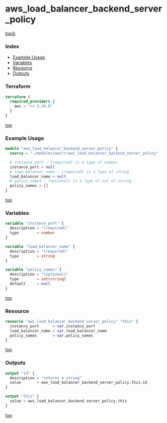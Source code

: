 # aws_load_balancer_backend_server_policy

[back](../aws.md)

### Index

- [Example Usage](#example-usage)
- [Variables](#variables)
- [Resource](#resource)
- [Outputs](#outputs)

### Terraform

```terraform
terraform {
  required_providers {
    aws = ">= 3.34.0"
  }
}
```

[top](#index)

### Example Usage

```terraform
module "aws_load_balancer_backend_server_policy" {
  source = "./modules/aws/r/aws_load_balancer_backend_server_policy"

  # instance_port - (required) is a type of number
  instance_port = null
  # load_balancer_name - (required) is a type of string
  load_balancer_name = null
  # policy_names - (optional) is a type of set of string
  policy_names = []
}
```

[top](#index)

### Variables

```terraform
variable "instance_port" {
  description = "(required)"
  type        = number
}

variable "load_balancer_name" {
  description = "(required)"
  type        = string
}

variable "policy_names" {
  description = "(optional)"
  type        = set(string)
  default     = null
}
```

[top](#index)

### Resource

```terraform
resource "aws_load_balancer_backend_server_policy" "this" {
  instance_port      = var.instance_port
  load_balancer_name = var.load_balancer_name
  policy_names       = var.policy_names
}
```

[top](#index)

### Outputs

```terraform
output "id" {
  description = "returns a string"
  value       = aws_load_balancer_backend_server_policy.this.id
}

output "this" {
  value = aws_load_balancer_backend_server_policy.this
}
```

[top](#index)